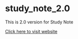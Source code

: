 # study_note_2.0

This is 2.0 version for Study Note

[Click here to visit website](https://jekb2019.github.io/study_note_2.0/)
